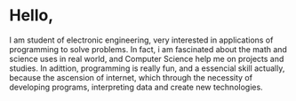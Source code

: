 # Hello,
I am student of electronic engineering, very interested in applications of programming to solve problems. In fact, i am fascinated about the math and science uses in real world, and Computer Science help me on projects and studies. In adittion, programming is really fun, and a essencial skill actually, because the ascension of internet, which through the necessity of developing programs, interpreting data and create new technologies.
